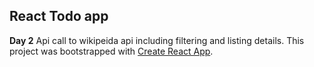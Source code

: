 ## React Todo app
**Day 2**
Api call to wikipeida api including filtering and listing details.
This project was bootstrapped with [Create React App](https://github.com/facebookincubator/create-react-app).
